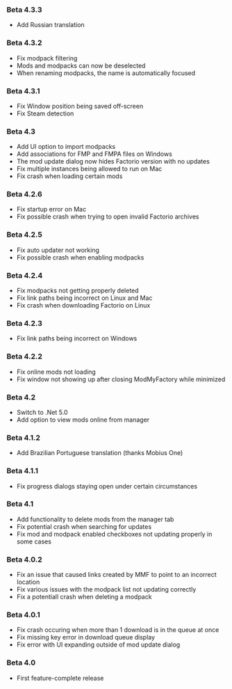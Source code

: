 ### Beta 4.3.3
- Add Russian translation


### Beta 4.3.2

- Fix modpack filtering
- Mods and modpacks can now be deselected
- When renaming modpacks, the name is automatically focused


### Beta 4.3.1

- Fix Window position being saved off-screen
- Fix Steam detection


### Beta 4.3

- Add UI option to import modpacks
- Add associations for FMP and FMPA files on Windows
- The mod update dialog now hides Factorio version with no updates
- Fix multiple instances being allowed to run on Mac
- Fix crash when loading certain mods


### Beta 4.2.6

- Fix startup error on Mac
- Fix possible crash when trying to open invalid Factorio archives


### Beta 4.2.5

- Fix auto updater not working
- Fix possible crash when enabling modpacks


### Beta 4.2.4

- Fix modpacks not getting properly deleted
- Fix link paths being incorrect on Linux and Mac
- Fix crash when downloading Factorio on Linux


### Beta 4.2.3

- Fix link paths being incorrect on Windows


### Beta 4.2.2

- Fix online mods not loading
- Fix window not showing up after closing ModMyFactory while minimized


### Beta 4.2

- Switch to .Net 5.0
- Add option to view mods online from manager


### Beta 4.1.2

- Add Brazilian Portuguese translation (thanks Mobius One)


### Beta 4.1.1

- Fix progress dialogs staying open under certain circumstances


### Beta 4.1

- Add functionality to delete mods from the manager tab
- Fix potential crash when searching for updates
- Fix mod and modpack enabled checkboxes not updating properly in some cases


### Beta 4.0.2

- Fix an issue that caused links created by MMF to point to an incorrect location
- Fix various issues with the modpack list not updating correctly
- Fix a potentiall crash when deleting a modpack


### Beta 4.0.1

- Fix crash occuring when more than 1 download is in the queue at once
- Fix missing key error in download queue display
- Fix error with UI expanding outside of mod update dialog


### Beta 4.0

- First feature-complete release